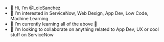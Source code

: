 - 👋 Hi, I’m @LoicSanchez
- 👀 I’m interested in ServiceNow, Web Design, App Dev, Low Code, Machine Learning
- 🌱 I’m currently learning all of the above 🤪
- 💞️ I’m looking to collaborate on anything related to App Dev, UX or cool stuff on ServiceNow

<!---
LoicSanchez/LoicSanchez is a ✨ special ✨ repository because its `README.md` (this file) appears on your GitHub profile.
You can click the Preview link to take a look at your changes.
--->
